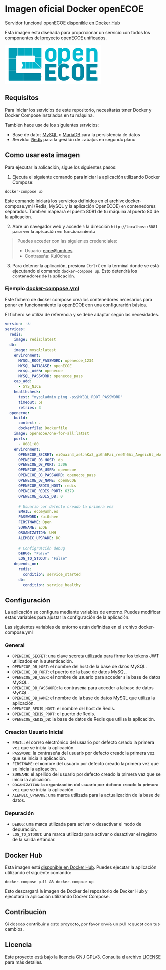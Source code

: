# Imagen oficial Docker openECOE

Servidor funcional openECOE [disponible en Docker Hub](https://hub.docker.com/r/openecoe/one-for-all)

Esta imagen esta diseñada para proporcionar un servicio con todos los componentes del proyecto openECOE unificados.

![openECOE](/img/openECOE.png)


## Requisitos

Para iniciar los servicios de este repositorio, necesitarás tener Docker y Docker Compose instalados en tu máquina.

También hace uso de los siguientes servicios:

- Base de datos [MySQL](https://www.mysql.com/) o [MariaDB](https://mariadb.org/) para la persistencia de datos
- Servidor [Redis](https://redis.com/) para la gestión de trabajos en segundo plano

## Como usar esta imagen

Para ejecutar la aplicación, sigue los siguientes pasos:

1. Ejecuta el siguiente comando para iniciar la aplicación utilizando Docker Compose:

```
docker-compose up
```

Este comando iniciará los servicios definidos en el archivo docker-compose.yml (Redis, MySQL y la aplicación OpenECOE) en contenedores separados. También mapeará el puerto 8081 de tu máquina al puerto 80 de la aplicación.


2. Abre un navegador web y accede a la dirección `http://localhost:8081` para ver la aplicación en funcionamiento 

> Puedes acceder con las siguientes credenciales:
> - Usuario: ecoe@umh.es
> - Contraseña: Kui0chee

3. Para detener la aplicación, presiona `Ctrl+C` en la terminal donde se está ejecutando el comando `docker-compose up`. Esto detendrá los contenedores de la aplicación.

### Ejemplo [docker-compose.yml](/docker-compose.yml)

Este fichero de docker compose crea los contenedores necesarios para poner en funcionamiento la openECOE con una configuración básica.

El fichero se utiliza de referencia y se debe adaptar según las necesidades.

```yml
version: '3'
services:
  redis:
    image: redis:latest
  db:
    image: mysql:latest
    environment:
      MYSQL_ROOT_PASSWORD: openecoe_1234
      MYSQL_DATABASE: openECOE
      MYSQL_USER: openecoe
      MYSQL_PASSWORD: openecoe_pass
    cap_add:
      - SYS_NICE
    healthcheck:
      test: "mysqladmin ping -p$$MYSQL_ROOT_PASSWORD"
      timeout: 5s
      retries: 3
  openecoe:
    build: 
      context: .
      dockerfile: Dockerfile
    image: openecoe/one-for-all:latest
    ports:
      - 8081:80
    environment:
      OPENECOE_SECRET: eiQuain4_aelohKa3_giGh6Fai_reeTh6Ai_Aegeic6l_ekuigo0M_aeph6Qua_uuZaac5n
      OPENECOE_DB_HOST: db
      OPENECOE_DB_PORT: 3306
      OPENECOE_DB_USER: openecoe
      OPENECOE_DB_PASSWORD: openecoe_pass
      OPENECOE_DB_NAME: openECOE
      OPENECOE_REDIS_HOST: redis
      OPENECOE_REDIS_PORT: 6379
      OPENECOE_REDIS_DB: 0
      
      # Usuario por defecto creado la primera vez
      EMAIL: ecoe@umh.es
      PASSWORD: Kui0chee
      FIRSTNAME: Open
      SURNAME: ECOE
      ORGANIZATION: UMH
      ALEMBIC_UPGRADE: DO

      # Configruación debug
      DEBUG: "False"
      LOG_TO_STDOUT: "False"
    depends_on:
      redis:
        condition: service_started
      db:
        condition: service_healthy
```

## Configuración

La aplicación se configura mediante variables de entorno. Puedes modificar estas variables para ajustar la configuración de la aplicación.

Las siguientes variables de entorno están definidas en el archivo docker-compose.yml
### General
- `OPENECOE_SECRET`: una clave secreta utilizada para firmar los tokens JWT utilizados en la autenticación.
- `OPENECOE_DB_HOST`: el nombre del host de la base de datos MySQL.
- `OPENECOE_DB_PORT`: el puerto de la base de datos MySQL.
- `OPENECOE_DB_USER`: el nombre de usuario para acceder a la base de datos MySQL.
- `OPENECOE_DB_PASSWORD`: la contraseña para acceder a la base de datos MySQL.
- `OPENECOE_DB_NAME`: el nombre de la base de datos MySQL que utiliza la aplicación.
- `OPENECOE_REDIS_HOST`: el nombre del host de Redis.
- `OPENECOE_REDIS_PORT`: el puerto de Redis.
- `OPENECOE_REDIS_DB`: la base de datos de Redis que utiliza la aplicación.
### Creación Usuario Inicial
- `EMAIL`: el correo electrónico del usuario por defecto creado la primera vez que se inicia la aplicación.
- `PASSWORD`: la contraseña del usuario por defecto creado la primera vez que se inicia la aplicación.
- `FIRSTNAME`: el nombre del usuario por defecto creado la primera vez que se inicia la aplicación.
- `SURNAME`: el apellido del usuario por defecto creado la primera vez que se inicia la aplicación.
- `ORGANIZATION`: la organización del usuario por defecto creado la primera vez que se inicia la aplicación.
- `ALEMBIC_UPGRADE`: una marca utilizada para la actualización de la base de datos.
### Depuración
- `DEBUG`: una marca utilizada para activar o desactivar el modo de depuración.
- `LOG_TO_STDOUT`: una marca utilizada para activar o desactivar el registro de la salida estándar.

## Docker Hub

Esta imagen está [disponible en Docker Hub](https://hub.docker.com/r/openecoe/one-for-all). Puedes ejecutar la aplicación utilizando el siguiente comando:
```
docker-compose pull && docker-compose up
```

Esto descargará la imagen de Docker del repositorio de Docker Hub y ejecutará la aplicación utilizando Docker Compose.

## Contribución

Si deseas contribuir a este proyecto, por favor envía un pull request con tus cambios.

## Licencia

Este proyecto está bajo la licencia GNU GPLv3. Consulta el archivo [LICENSE](/LICENSE) para más detalles.
